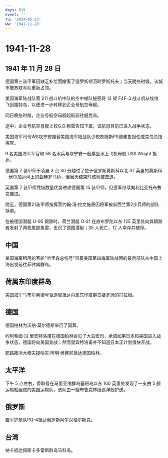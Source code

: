 ```yaml
---
days: 819
event: ''
ru: '2024-05-23'
ww: '1941-11-28'
---
```


# 1941-11-28

## 1941 年 11 月 28 日

德国第三装甲军因缺乏补给而撤离了俄罗斯顿河畔罗斯托夫；当天晚些时候，该城市被苏联军队重新占领。

美国海军陆战队第 211 战斗机中队的空中梯队秘密将 12 架 F4F-3
战斗机从埃维飞到福特岛，以便进一步转移到企业号航空母舰。

同日晚些时候，企业号航空母舰起航前往威克岛。

途中，企业号航空母舰上校G.D.穆雷告知下属，该航母目前已进入战争状态。

美国海军司令WS坎宁安接替美国海军陆战队少校詹姆斯PS德弗鲁担任威克岛总指挥官。

9 名美国海军军官和 58 名水兵与坎宁安一起乘坐水上飞机母舰 USS Wright
抵达。

德国第 7 装甲师于凌晨 3 点 30 分越过了位于俄罗斯莫斯科以北 37
英里的莫斯科 - 伏尔加运河上的亚赫罗马桥，但当天结束时该师被击退。

英国第 7 装甲师凭借数量优势进攻德国第 15
装甲师，但德军继续向利比亚托布鲁克推进。

附近，德国第21装甲师指挥官约翰·冯·拉文施泰因将军被新西兰第2步兵师的部队俘虏。

在被德国潜艇 U-95 跟踪时，荷兰潜艇 O-21 在直布罗陀以东 125
英里处向其跟踪者发射了两枚尾部鱼雷，击沉了德国潜艇；35 人死亡，12
人幸存并被俘。

## 中国

美国海军租用的客轮"哈里森总统号"带着美国第四海军陆战团的最后部队从中国上海出发前往菲律宾群岛。

## 荷属东印度群岛

美国海军马布尔黑德号驱逐舰抵达荷属东印度群岛婆罗洲的打拉根。

## 德国

德国柏林为沃纳·莫尔德斯举行了国葬。

约阿希姆·冯·里宾特洛甫在德国柏林会见了大岛宏司，承诺如果日本和美国进入战争状态，德国将向美国宣战；然而里宾特洛甫并不知道日本正计划很快开战。

耶路撒冷大穆夫提哈吉·阿明·侯赛尼抵达德国柏林。

## 太平洋

下午 5 点左右，香取号在马里亚纳群岛塞班岛以东 160 英里处发现了一支由 5
艘运输船组成的美国运输队，该队由一艘布鲁克林级巡洋舰护送。

## 俄罗斯

盟军护航队PQ-4抵达俄罗斯阿尔汉格尔斯克。

## 台湾

纳卡抵达佩斯卡多雷斯群岛马科岛。